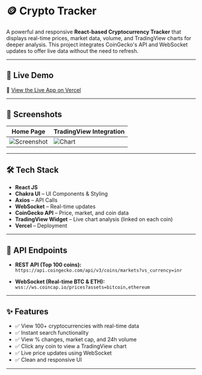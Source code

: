 # 🪙 Crypto Tracker

A powerful and responsive **React-based Cryptocurrency Tracker** that displays real-time prices, market data, volume, and TradingView charts for deeper analysis. This project integrates CoinGecko's API and WebSocket updates to offer live data without the need to refresh.

---

## 🔗 Live Demo

🚀 [View the Live App on Vercel](https://crypto-tracker-swart-seven.vercel.app/)

---

## 📸 Screenshots

| Home Page | TradingView Integration |
|----------|--------------------------|
| ![Screenshot](./screenshots/home.png) | ![Chart](./screenshots/chart.png) |

---

## 🛠 Tech Stack

- **React JS**
- **Chakra UI** – UI Components & Styling
- **Axios** – API Calls
- **WebSocket** – Real-time updates
- **CoinGecko API** – Price, market, and coin data
- **TradingView Widget** – Live chart analysis (linked on each coin)
- **Vercel** – Deployment

---

## 📡 API Endpoints

- **REST API (Top 100 coins):**  
  `https://api.coingecko.com/api/v3/coins/markets?vs_currency=inr`

- **WebSocket (Real-time BTC & ETH):**  
  `wss://ws.coincap.io/prices?assets=bitcoin,ethereum`

---

## ✨ Features

- ✅ View 100+ cryptocurrencies with real-time data  
- ✅ Instant search functionality  
- ✅ View % changes, market cap, and 24h volume  
- ✅ Click any coin to view a TradingView chart  
- ✅ Live price updates using WebSocket  
- ✅ Clean and responsive UI  

---
